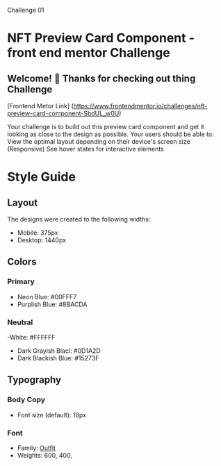 
Challenge 01

# NFT Preview Card Component - front end mentor Challenge

## Welcome! 👋 Thanks for checking out thing Challenge

[Frontend Metor Link] 
(https://www.frontendmentor.io/challenges/nft-preview-card-component-SbdUL_w0U)

Your challenge is to build out this preview card component and get it looking as close to the design as possible. Your users should be able to:
View the optimal layout depending on their device's screen size (Responsive)
See hover states for interactive elements

# Style Guide

## Layout

The designs were created to the following widths:

- Mobile: 375px
- Desktop: 1440px

## Colors

### Primary

- Neon Blue: #00FFF7
- Purplish Blue: #8BACDA

### Neutral

-White: #FFFFFF
- Dark Grayish Blacl: #0D1A2D
- Dark Blackish Blue: #15273F

## Typography

### Body Copy

- Font size (default): 18px

### Font

- Family: [Outfit](https://fonts.google.com/specimen/Outfit?query=Outfit)
- Weights: 600, 400, 


